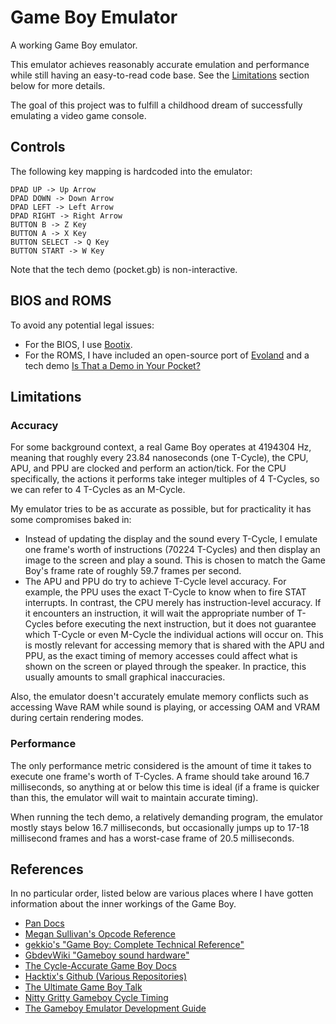 # Game Boy Emulator
A working Game Boy emulator.

This emulator achieves reasonably accurate emulation and performance while still having an easy-to-read code base. See the [Limitations](#limitations) section below for more details.

The goal of this project was to fulfill a childhood dream of successfully emulating a video game console. 

## Controls
The following key mapping is hardcoded into the emulator:
```
DPAD UP -> Up Arrow
DPAD DOWN -> Down Arrow
DPAD LEFT -> Left Arrow
DPAD RIGHT -> Right Arrow
BUTTON B -> Z Key
BUTTON A -> X Key
BUTTON SELECT -> Q Key
BUTTON START -> W Key
```

Note that the tech demo (pocket.gb) is non-interactive.

## BIOS and ROMS
To avoid any potential legal issues:
- For the BIOS, I use [Bootix](https://github.com/Hacktix/Bootix).
- For the ROMS, I have included an open-source port of [Evoland](https://github.com/flozz/evoland.gb) and a tech demo [Is That a Demo in Your Pocket?](https://archive.org/details/demo_is_that_a_demo_in_your_pocket_2015)

## Limitations
### Accuracy
For some background context, a real Game Boy operates at 4194304 Hz, meaning that roughly every 23.84 nanoseconds (one T-Cycle), the CPU, APU, and PPU are clocked and perform an action/tick.
For the CPU specifically, the actions it performs take integer multiples of 4 T-Cycles, so we can refer to 4 T-Cycles as an M-Cycle.

My emulator tries to be as accurate as possible, but for practicality it has some compromises baked in:
- Instead of updating the display and the sound every T-Cycle, I emulate one frame's worth of instructions (70224 T-Cycles) and then display an image to the screen and play a sound. This is chosen to match the Game Boy's frame rate of roughly 59.7 frames per second.
- The APU and PPU do try to achieve T-Cycle level accuracy. For example, the PPU uses the exact T-Cycle to know when to fire STAT interrupts. In contrast, the CPU merely has instruction-level accuracy. If it encounters an instruction, it will wait the appropriate number of T-Cycles before executing the next instruction, but it does not guarantee which T-Cycle or even M-Cycle the individual actions will occur on. This is mostly relevant for accessing memory that is shared with the APU and PPU, as the exact timing of memory accesses could affect what is shown on the screen or played through the speaker. In practice, this usually amounts to small graphical inaccuracies.

Also, the emulator doesn't accurately emulate memory conflicts such as accessing Wave RAM while sound is playing, or accessing OAM and VRAM during certain rendering modes.

### Performance
The only performance metric considered is the amount of time it takes to execute one frame's worth of T-Cycles. A frame should take around 16.7 milliseconds, so anything at or below this time is ideal (if a frame is quicker than this, the emulator will wait to maintain accurate timing).

When running the tech demo, a relatively demanding program, the emulator mostly stays below 16.7 milliseconds, but occasionally jumps up to 17-18 millisecond frames and has a worst-case frame of 20.5 milliseconds.

## References
In no particular order, listed below are various places where I have gotten information about the inner workings of the Game Boy.

- [Pan Docs](https://gbdev.io/pandocs/)
- [Megan Sullivan's Opcode Reference](https://meganesu.github.io/generate-gb-opcodes/)
- [gekkio's "Game Boy: Complete Technical Reference"](https://gekkio.fi/files/gb-docs/gbctr.pdf)
- [GbdevWiki "Gameboy sound hardware"](https://gbdev.gg8.se/wiki/articles/Gameboy_sound_hardware)
- [The Cycle-Accurate Game Boy Docs](https://github.com/AntonioND/giibiiadvance/blob/master/docs/TCAGBD.pdf)
- [Hacktix's Github (Various Repositories)](https://github.com/Hacktix/)
- [The Ultimate Game Boy Talk](https://www.youtube.com/watch?v=HyzD8pNlpwI)
- [Nitty Gritty Gameboy Cycle Timing](http://blog.kevtris.org/blogfiles/Nitty%20Gritty%20Gameboy%20VRAM%20Timing.txt)
- [The Gameboy Emulator Development Guide](https://hacktix.github.io/GBEDG/)
